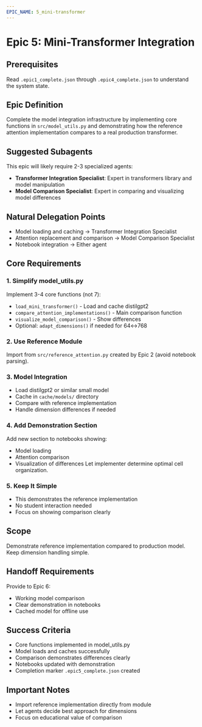 ```yaml
---
EPIC_NAME: 5_mini-transformer
---
```


# Epic 5: Mini-Transformer Integration

## Prerequisites
Read `.epic1_complete.json` through `.epic4_complete.json` to understand the system state.

## Epic Definition
Complete the model integration infrastructure by implementing core functions in `src/model_utils.py` and demonstrating how the reference attention implementation compares to a real production transformer.

## Suggested Subagents
This epic will likely require 2-3 specialized agents:
- **Transformer Integration Specialist**: Expert in transformers library and model manipulation
- **Model Comparison Specialist**: Expert in comparing and visualizing model differences

## Natural Delegation Points
- Model loading and caching → Transformer Integration Specialist
- Attention replacement and comparison → Model Comparison Specialist
- Notebook integration → Either agent

## Core Requirements

### 1. Simplify model_utils.py
Implement 3-4 core functions (not 7):
- `load_mini_transformer()` - Load and cache distilgpt2
- `compare_attention_implementations()` - Main comparison function
- `visualize_model_comparison()` - Show differences
- Optional: `adapt_dimensions()` if needed for 64↔768

### 2. Use Reference Module
Import from `src/reference_attention.py` created by Epic 2 (avoid notebook parsing).

### 3. Model Integration
- Load distilgpt2 or similar small model
- Cache in `cache/models/` directory
- Compare with reference implementation
- Handle dimension differences if needed

### 4. Add Demonstration Section
Add new section to notebooks showing:
- Model loading
- Attention comparison
- Visualization of differences
Let implementer determine optimal cell organization.

### 5. Keep It Simple
- This demonstrates the reference implementation
- No student interaction needed
- Focus on showing comparison clearly

## Scope
Demonstrate reference implementation compared to production model. Keep dimension handling simple.

## Handoff Requirements
Provide to Epic 6:
- Working model comparison
- Clear demonstration in notebooks
- Cached model for offline use

## Success Criteria
- Core functions implemented in model_utils.py
- Model loads and caches successfully
- Comparison demonstrates differences clearly
- Notebooks updated with demonstration
- Completion marker `.epic5_complete.json` created

## Important Notes
- Import reference implementation directly from module
- Let agents decide best approach for dimensions
- Focus on educational value of comparison